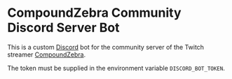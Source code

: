 # CompoundZebra Community Discord Server Bot #

This is a custom [Discord] bot for the community server of the Twitch streamer [CompoundZebra].

The token must be supplied in the environment variable `DISCORD_BOT_TOKEN`.

[Discord]: <https://discord.com/> "Discord | Your Place to Talk and Hang Out"
[CompoundZebra]: <https://www.twitch.tv/compoundzebra> "CompoundZebra - Twitch"
